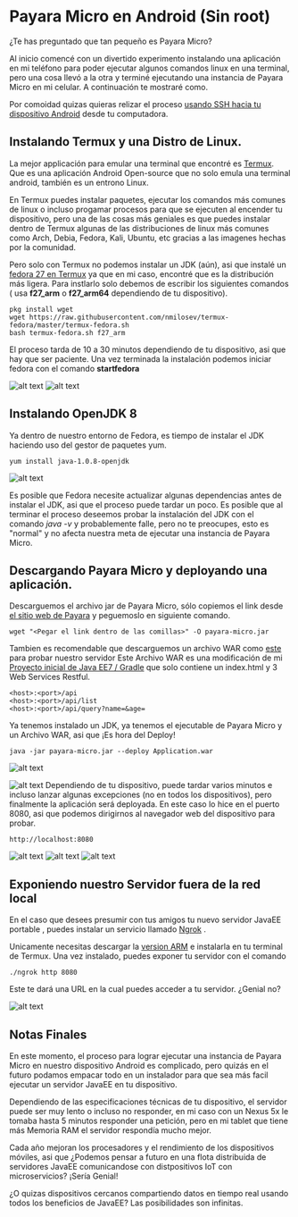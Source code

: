 
# Payara Micro en Android (Sin root)

¿Te has preguntado que tan pequeño es Payara Micro?

Al inicio comencé con un divertido experimento instalando una aplicación en mi teléfono para poder ejecutar algunos comandos linux en una terminal, pero una cosa llevó a la otra y terminé ejecutando una instancia de Payara Micro en mi celular.  A continuación te mostraré como.

Por comoidad quizas quieras relizar el proceso [usando SSH hacia tu dispositivo Android](https://termux.com/ssh.html) desde tu computadora.

## Instalando Termux y una Distro de Linux.
La mejor applicación para emular una terminal que encontré es  [Termux](https://play.google.com/store/apps/details?id=com.termux). Que es una aplicación Android Open-source que no solo emula una terminal android, también es un entrono Linux.

En Termux puedes instalar paquetes, ejecutar los comandos más comunes de linux o incluso progamar procesos para que se ejecuten al encender tu dispositivo, pero una de las cosas más geniales es que puedes instalar dentro de Termux algunas de las distribuciones de linux más comunes como Arch, Debia, Fedora, Kali, Ubuntu, etc gracias a las imagenes hechas por la comunidad.

Pero solo con Termux no podemos instalar un JDK (aún), asi que instalé un [fedora 27 en Termux](https://wiki.termux.com/wiki/Fedora) ya que en mi caso, encontré que es la distribución más ligera. Para instlarlo solo debemos de escribir los siguientes comandos ( usa **f27_arm** o **f27_arm64** dependiendo de tu dispositivo).



```
pkg install wget
wget https://raw.githubusercontent.com/nmilosev/termux-fedora/master/termux-fedora.sh
bash termux-fedora.sh f27_arm
```

El proceso tarda de 10 a 30 minutos dependiendo de tu dispositivo, asi que hay que ser paciente. Una vez terminada la instalación podemos iniciar fedora con el comando **startfedora**

![alt text](http://guate-jug.net/payara-android/2.png "instaling fedora 1")
![alt text](http://guate-jug.net/payara-android/4.png "instaling fedora 2")

## Instalando OpenJDK 8

Ya dentro de nuestro entorno de Fedora, es tiempo de instalar el JDK haciendo uso del gestor de paquetes yum.

```
yum install java-1.0.8-openjdk
```
![alt text](http://guate-jug.net/payara-android/5.png "instaling JDK")

Es posible que Fedora necesite actualizar algunas dependencias antes de instalar el JDK, asi que el proceso puede tardar un poco. Es posible que al terminar el proceso deseemos probar la instalación del  JDK con el comando _java -v_ y probablemente falle, pero no te preocupes, esto es "normal" y no afecta nuestra meta de ejecutar una instancia de Payara Micro.

## Descargando Payara Micro y deployando una aplicación.
Descarguemos el archivo jar de Payara Micro, sólo copiemos el link desde [el sitio web de Payara](https://www.payara.fish/downloads) y peguemoslo en siguiente comando.
```
wget "<Pegar el link dentro de las comillas>" -O payara-micro.jar
```
Tambien es recomendable que descarguemos un archivo WAR como [este](https://www.dropbox.com/s/w573h7lajd9405w/Application.war?dl=1) para probar nuestro servidor
Este Archivo WAR es una modificación de mi [Proyecto inicial de Java EE7 / Gradle](https://github.com/Motojo/Java-EE7-Starter-Project) que solo contiene un index.html y 3 Web Services Restful.

```
<host>:<port>/api
<host>:<port>/api/list
<host>:<port>/api/query?name=&age=
```

Ya tenemos instalado un JDK, ya tenemos el ejecutable de Payara Micro y un Archivo WAR, asi que ¡Es hora del Deploy!

```
java -jar payara-micro.jar --deploy Application.war
```

![alt text](http://guate-jug.net/payara-android/6.png "all needed files")

![alt text](http://guate-jug.net/payara-android/8.png "all needed files")
Dependiendo de tu dispositivo, puede tardar varios minutos e incluso lanzar algunas excepciones (no en todos los dispositivos), pero finalmente la aplicación será deployada. En este caso lo hice en el puerto  8080, asi que podemos dirigirnos al navegador web del dispositivo para probar.

```
http://localhost:8080
```
![alt text](http://guate-jug.net/payara-android/9.png "all needed files")
![alt text](http://guate-jug.net/payara-android/10.png "all needed files")
![alt text](http://guate-jug.net/payara-android/11.png "all needed files")

## Exponiendo nuestro Servidor fuera de la red local
En el caso que desees presumir con tus amigos tu nuevo servidor JavaEE portable , puedes instalar un servicio llamado  [Ngrok](https://ngrok.com) .

Unicamente necesitas descargar la [version ARM](https://ngrok.com/download) e instalarla en tu terminal de Termux.
Una vez instalado, puedes exponer tu servidor con el comando

```
./ngrok http 8080
```
Este te dará una URL en la cual puedes acceder a tu servidor. ¿Genial no?

![alt text](http://guate-jug.net/payara-android/12.png "ngrok")



## Notas Finales
En este momento, el proceso para lograr ejecutar una instancia de Payara Micro en nuestro dispositivo Android es complicado, pero quizás en el futuro podamos empacar todo en un instalador para que sea más facil ejecutar un servidor JavaEE en tu dispositivo.

Dependiendo de las especificaciones técnicas de tu dispositivo, el servidor puede ser muy lento o incluso no responder, en mi caso con un Nexus 5x le tomaba hasta 5 minutos responder una petición, pero en mi tablet que tiene más Memoria RAM el servidor respondía mucho mejor.

Cada año mejoran los procesadores y el rendimiento de los dispositivos móviles, asi que ¿Podemos pensar a futuro en una flota distribuida de  servidores JavaEE comunicandose con distpositivos IoT con microservicios? ¡Sería Genial!

¿O quizas dispositivos cercanos compartiendo datos en tiempo real usando todos los beneficios de JavaEE? Las posibilidades son infinitas.


